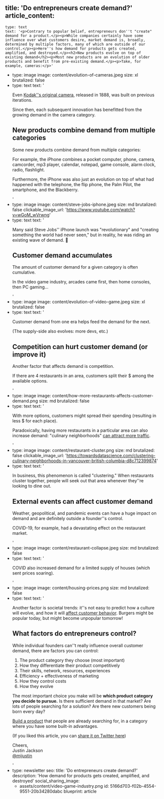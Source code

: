 title: 'Do entrepreneurs create demand?'
article_content:
  -
    type: text
    text: '<p>Contrary to popular belief, entrepreneurs don''t "create" demand for a product.</p><p>While companies certainly have some influence over what customers desire, market demand is, broadly, determined by multiple factors, many of which are outside of our control.</p><p>Here''s how demand for products gets created, amplified, and destroyed.</p><h2>New products evolve on top of existing demand</h2><p>Most new products are an evolution of older products and benefit from pre-existing demand.</p><p>Take, for example, cameras:</p>'
  -
    type: image
    image: content/evolution-of-cameras.jpeg
    size: xl
    brutalized: false
  -
    type: text
    text: '<p>Even <a href="https://www.metmuseum.org/toah/hd/kodk/hd_kodk.htm">Kodak''s original camera</a>, released in 1888, was built on previous iterations.</p><p>Since then, each subsequent innovation has benefitted from the growing demand in the camera category.</p><h2>New products combine demand from multiple categories</h2><p>Some new products combine demand from multiple categories:</p><p>For example, the iPhone combines a pocket computer, phone, camera, camcorder, mp3 player, calendar, notepad, game console, alarm clock, radio, flashlight.</p><p>Furthermore, the iPhone was also just an evolution on top of what had happened with the telephone, the flip phone, the Palm Pilot, the smartphone, and the Blackberry.</p>'
  -
    type: image
    image: content/steve-jobs-iphone.jpeg
    size: md
    brutalized: false
    clickable_image_url: 'https://www.youtube.com/watch?v=wGoM_wVrwng'
  -
    type: text
    text: '<p>Many said Steve Jobs'' iPhone launch was "revolutionary" and "creating something the world had never seen," but in reality, he was riding an existing wave of demand. 🌊</p><h2>Customer demand accumulates</h2><p>The amount of customer demand for a given category is often cumulative.</p><p>In the video game industry, arcades came first, then home consoles, then PC gaming...</p>'
  -
    type: image
    image: content/evolution-of-video-game.jpeg
    size: xl
    brutalized: false
  -
    type: text
    text: '<p>Customer demand from one era helps feed the demand for the next.</p><p>(The supply-side also evolves: more devs, etc.)</p><h2>Competition can hurt customer demand (or improve it)</h2><p>Another factor that affects demand is competition.</p><p>If there are 4 restaurants in an area, customers split their $ among the available options.</p>'
  -
    type: image
    image: content/how-more-restaurants-affects-customer-demand.png
    size: md
    brutalized: false
  -
    type: text
    text: '<p>With more options, customers might spread their spending (resulting in less $ for each place).</p><p>Paradoxically, having more restaurants in a particular area can also increase demand: "culinary neighborhoods" <a href="https://towardsdatascience.com/clustering-culinary-neighborhoods-in-vancouver-british-columbia-d8c712399874">can attract more traffic</a>.</p>'
  -
    type: image
    image: content/restaurant-cluster.png
    size: md
    brutalized: false
    clickable_image_url: 'https://towardsdatascience.com/clustering-culinary-neighborhoods-in-vancouver-british-columbia-d8c712399874'
  -
    type: text
    text: '<p>In business, this phenomenon is called "clustering." When restaurants cluster together, people will seek out that area whenever they''re looking to dine out.</p><h2>External events can affect customer demand</h2><p>Weather, geopolitical, and pandemic events can have a huge impact on demand and are definitely outside a founder''s control.</p><p>COVID-19, for example, had a devastating effect on the restaurant market.</p>'
  -
    type: image
    image: content/restaurant-collapse.jpeg
    size: md
    brutalized: false
  -
    type: text
    text: '<p>COVID also increased demand for a limited supply of houses (which sent prices soaring).</p>'
  -
    type: image
    image: content/housing-prices.png
    size: md
    brutalized: false
  -
    type: text
    text: '<p>Another factor is societal trends: it''s not easy to predict how a culture will evolve, and how it will <a href="https://www.translatemedia.com/translation-blog/culture-influences-consumer-purchasing-decisions/">affect customer behavior</a>. Burgers might be popular today, but might become unpopular tomorrow!</p><h2>What factors do entrepreneurs control?</h2><p>While individual founders can''t really influence overall customer demand, there are factors you can control:</p><ol><li>The product category they choose (most important)</li><li>How they differentiate their product competitively</li><li>Their skills, network, resources, experiences</li><li>Efficiency + effectiveness of marketing</li><li>How they control costs</li><li>How they evolve</li></ol><p>The most important choice you make will be <strong>which product category you decide to pursue.</strong> Is there sufficient demand in that market? Are lots of people searching for a solution? Are there new customers being born every day?</p><p><a href="https://justinjackson.ca/build">Build a product</a> that people are already searching for, in a category where you have some built-in advantages.</p><p>(If you liked this article, you can <a href="http://twitter.com/share?text=Great%20post%20by%20%40mijustin%3A%20%22Finding%20a%20great%20market%20is%20like%20showing%20up%20to%20a%20good%20party.%22&amp;url=https://justinjackson.ca/party">share it on Twitter here</a>)</p><p>Cheers,<br>Justin Jackson<br><a href="https://twitter.com/mijustin">@mijustin</a></p>'
  -
    type: newsletter
seo:
  title: 'Do entrepreneurs create demand?'
  description: 'How demand for products gets created, amplified, and destroyed'
social_sharing_image:
    - assets/content/video-game-industry.png
id: 5166d703-f02b-4554-9551-20b34280dabc
blueprint: article
